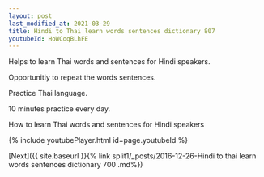 ```yaml
---
layout: post
last_modified_at: 2021-03-29
title: Hindi to Thai learn words sentences dictionary 807 
youtubeId: HoWCoqBLhFE
---
```

 
 
Helps to learn Thai words and sentences for Hindi speakers.

Opportunitiy to repeat the words sentences. 

Practice Thai language. 
 
10 minutes practice every day. 
 
How to learn Thai words and sentences for Hindi speakers 
 
{% include youtubePlayer.html id=page.youtubeId %}
 
 
[Next]({{ site.baseurl }}{% link  split1/_posts/2016-12-26-Hindi to thai learn words sentences dictionary 700 .md%})
 
